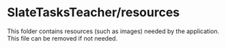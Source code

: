 # SlateTasksTeacher/resources

This folder contains resources (such as images) needed by the application. This file can
be removed if not needed.
